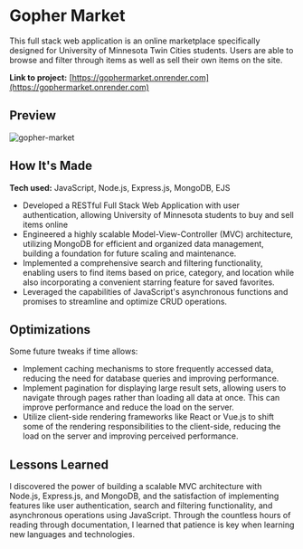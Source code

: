 # Gopher Market
This full stack web application is an online marketplace specifically designed for University of Minnesota Twin Cities students.
Users are able to browse and filter through items as well as sell their own items on the site.



**Link to project:** [https://gophermarket.onrender.com](https://gophermarket.onrender.com)

## Preview

![gopher-market](https://github.com/ElsdonC/gopher-market/assets/67447710/69f92bb9-e3c3-4b82-997b-b415768e4be7)

## How It's Made

**Tech used:** JavaScript, Node.js, Express.js, MongoDB, EJS

- Developed a RESTful Full Stack Web Application with user authentication, allowing University of Minnesota students to buy and sell items online
- Engineered a highly scalable Model-View-Controller (MVC) architecture, utilizing MongoDB for efficient and organized data management, building a foundation for future scaling and maintenance.
- Implemented a comprehensive search and filtering functionality, enabling users to find items based on price, category, and location while also incorporating a convenient starring feature for saved favorites.
- Leveraged the capabilities of JavaScript's asynchronous functions and promises to streamline and optimize CRUD operations.

## Optimizations

Some future tweaks if time allows:
- Implement caching mechanisms to store frequently accessed data, reducing the need for database queries and improving performance.
- Implement pagination for displaying large result sets, allowing users to navigate through pages rather than loading all data at once. This can improve performance and reduce the load on the server.
- Utilize client-side rendering frameworks like React or Vue.js to shift some of the rendering responsibilities to the client-side, reducing the load on the server and improving perceived performance.

## Lessons Learned

I discovered the power of building a scalable MVC architecture with Node.js, Express.js, and MongoDB, and the satisfaction of implementing features like user authentication, search and filtering functionality, and asynchronous operations using JavaScript.
Through the countless hours of reading through documentation, I learned that patience is key when learning new languages and technologies.
